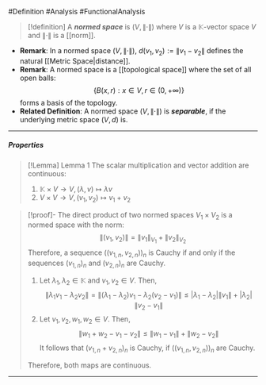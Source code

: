 #Definition #Analysis #FunctionalAnalysis

> [!definition]
> A _**normed space**_ is $(V,\|\cdot \|)$ where $V$ is a $\mathbb{K}$-vector space $V$ and $\|\cdot \|$ is a [[norm]].
- **Remark**: In a normed space $(V,\|\cdot\|)$, $d(v_1,v_2):=\|v_1-v_2\|$ defines the natural [[Metric Space|distance]].
- **Remark**:  A normed space is a [[topological space]] where the set of all open balls: $$\{ B(x,r): x\in V, r\in (0,+\infty) \}$$forms a basis of the topology.  
- **Related Definition**: A normed space $(V,\| \cdot \|)$ is ***separable***, if the underlying metric space $(V,d)$ is.
---
##### Properties

> [!Lemma] Lemma 1
> The scalar multiplication and vector addition are continuous:
> 1. $\mathbb{K} \times V \to V, (\lambda,v)\mapsto \lambda v$
> 2. $V\times V\to V,(v_{1},v_{2})\mapsto v_{1}+v_{2}$

> [!proof]-
> The direct product of two normed spaces $V_{1}\times V_{2}$ is a normed space with the norm:$$\left\| (v_{1},v_{2}) \right\| =\left\| v_{1} \right\| _{V_{1}}+\left\| v_{2} \right\| _{V_{2}}$$
> Therefore, a sequence $((v_{1,n},v_{2,n}))_{n}$ is Cauchy if and only if the sequences $(v_{1,n})_{n}$ and $(v_{2,n})_{n}$ are Cauchy. 
> 
> 1. Let $\lambda_{1},\lambda_{2}\in \mathbb{K}$ and $v_{1},v_{2}\in V$. Then,
>    $$\left\| \lambda_{1} v_{1}-\lambda_{2}v_{2} \right\| =\left\| (\lambda_{1}-\lambda_{2})v_{1}-\lambda_{2}(v_{2}-v_{1}) \right\|\leq \left| \lambda_{1}-\lambda_{2} \right| \left\| v_{1} \right\| +\left| \lambda_{2} \right| \left\| v_{2}-v_{1} \right\|  $$
> 2. Let $v_{1},v_{2},w_{1},w_{2}\in V$. Then, $$\left\| w_{1}+w_{2}-v_{1}-v_{2} \right\| \leq \left\| w_{1}-v_{1} \right\| +\left\| w_{2}-v_{2} \right\| $$It follows that $(v_{1,n}+v_{2,n})_{n}$ is Cauchy, if $((v_{1,n},v_{2,n}))_{n}$ are Cauchy.
> 
> Therefore, both maps are continuous.
---